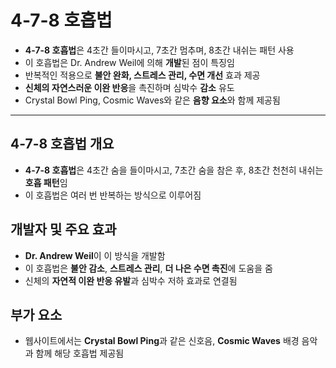 # 4-7-8 호흡법


* **4-7-8 호흡법**은 4초간 들이마시고, 7초간 멈추며, 8초간 내쉬는 패턴 사용
* 이 호흡법은 Dr. Andrew Weil에 의해 **개발**된 점이 특징임
* 반복적인 적용으로 **불안 완화, 스트레스 관리, 수면 개선** 효과 제공
* **신체의 자연스러운 이완 반응**을 촉진하며 심박수 **감소** 유도
* Crystal Bowl Ping, Cosmic Waves와 같은 **음향 요소**와 함께 제공됨

---

4-7-8 호흡법 개요
------------

* **4-7-8 호흡법**은 4초간 숨을 들이마시고, 7초간 숨을 참은 후, 8초간 천천히 내쉬는 **호흡 패턴**임
* 이 호흡법은 여러 번 반복하는 방식으로 이루어짐

개발자 및 주요 효과
-----------

* **Dr. Andrew Weil**이 이 방식을 개발함
* 이 호흡법은 **불안 감소**, **스트레스 관리**, **더 나은 수면 촉진**에 도움을 줌
* 신체의 **자연적 이완 반응 유발**과 심박수 저하 효과로 연결됨

부가 요소
-----

* 웹사이트에서는 **Crystal Bowl Ping**과 같은 신호음, **Cosmic Waves** 배경 음악과 함께 해당 호흡법 제공됨

